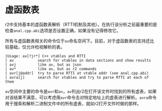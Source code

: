 # 虚函数表

r2中支持基本的虚函数表解析（RTTI机制及其他）。在执行该分析之前最重要的是检查`anal.cpp.abi`选项是否设置正确，如果没有记得修改它。

所有与虚函数表相关的命令位于`av`命名空间下。目前，对于虚函数表的支持还比较基础，仅允许检视解析的表。

```
|Usage: av[?jr*] C++ vtables and RTTI
| av           search for vtables in data sections and show results
| avj          like av, but as json
| av*          like av, but as r2 commands
| avr[j@addr]  try to parse RTTI at vtable addr (see anal.cpp.abi)
| avra[j]      search for vtables and try to parse RTTI at each of them
```

`av`空间中主要的命令是`avr`和`av`，`av`列出r2在打开该文件时找到的所有虚表，如果对该结果不满意，可以考虑用`avr`命令去对特定地址上的虚表进行解析。`avra`命令用于搜索和解析二进制文件中的所有虚表，就如r2打开文件时做的那样。
